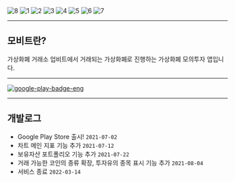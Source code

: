 ![8](https://user-images.githubusercontent.com/58127442/124701311-4d643c80-df29-11eb-85d3-4cff77774042.PNG)
![1](https://user-images.githubusercontent.com/58127442/124701313-4dfcd300-df29-11eb-98cf-1c152cdb6ebf.PNG)
![2](https://user-images.githubusercontent.com/58127442/125729542-2647e6f2-53a6-4aa3-a872-b03a9886fc48.png)
![3](https://user-images.githubusercontent.com/58127442/124701304-4c330f80-df29-11eb-843d-ceb3e422c887.PNG)
![4](https://user-images.githubusercontent.com/58127442/124701305-4c330f80-df29-11eb-85c4-56c7fa448121.PNG)
![5](https://user-images.githubusercontent.com/58127442/126735512-cdf6222a-c0c2-4b03-852b-a097a65bafbc.png)
![6](https://user-images.githubusercontent.com/58127442/124701308-4ccba600-df29-11eb-82ff-140681a86712.PNG)
![7](https://user-images.githubusercontent.com/58127442/124701309-4d643c80-df29-11eb-8e20-8a00bc5e506c.PNG)

---
## 모비트란?
가상화폐 거래소 업비트에서 거래되는 가상화폐로 진행하는 가상화폐 모의투자 앱입니다.

---
[![google-play-badge-eng](https://user-images.githubusercontent.com/58127442/124698984-e93f7980-df24-11eb-9841-642c895e306f.png)](https://play.google.com/store/apps/details?id=com.mobit.mobit)

---
## 개발로그
- Google Play Store 출시! ```2021-07-02```
- 차트 메인 지표 기능 추가 ```2021-07-12```
- 보유자산 포트폴리오 기능 추가 ```2021-07-22```
- 거래 가능한 코인의 종류 확장, 투자유의 종목 표시 기능 추가 ```2021-08-04```
- 서비스 종료 ```2022-03-14```
